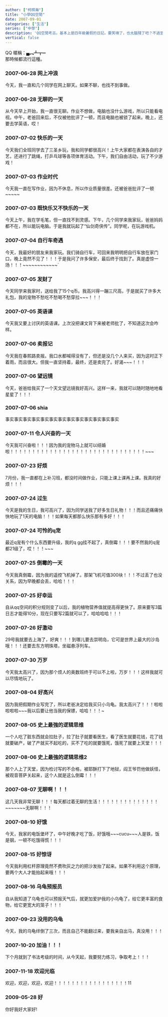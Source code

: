 ```yaml
---
author: ["柯棋瀚"]
title: "小學QQ空閒"
date: 2007-09-01
categories: ["生活"]
series: ["中學"]
description: 'QQ空閒考古。基本上是四年級暑假的日記。要笑噴了，也太腦殘了吧？不過至少那時我就能分清「的地得」了。'
vertical: false
---
```


QQ 暱稱：▄︻┻┳═   
那時候都流行這種。


### 2007-06-28 网上冲浪

今天，我一直和几个同学在网上聊天。如果不聊，也找不到事做。

### 2007-06-28 无聊的一天

从今天早上开始，我一直很无聊。作业不想做，电脑也没什么游戏，所以只能看电视。中午，老爸回来后，不仅被他批评了一顿，而且电脑也被锁了起来。晚上，还要去学英语，哎！

### 2007-07-02 快乐的一天

今天我们全班同学去了三圣乡玩，我和同学都很高兴！上午大家都在表演各自的才艺，还进行了跳绳，打乒乓球等各项体育活动。下午，我们自由活动，玩了不少游戏！

### 2007-07-03 作业时代

今天我一直在写作业，因为不休息，所以作业质量很差。还被爸爸批评了一顿\~\~\~\~\~

### 2007-07-03 既快乐又不快乐的一天

今天上午，我在学毛笔，但一直找不到灵感。下午，几个同学来我家玩，爸爸妈妈都不在，所以能玩电脑。于是我就玩起了“仙剑奇侠传”。同学呢，在玩游戏机。

### 2007-07-04 自行车奇遇

今天，我最好的朋友来我家玩。我们骑自行车，可回来我明明把自行车放在家门口，晚上竟然不见了！！！于是我问了许多保安，最后终于找到了。真是虚惊一场！！！\~\~\~\~\~\~\~\~\~\~\~\~`


### 2007-07-05 发财了

今天同学来我家时，送给我了15个q币。我高兴得一蹦三尺高，于是就买了许多大礼包，我的宠物不愁吃不愁喝不愁穿拉\~\~\~！！！

### 2007-07-05 英语课

今天我又要上讨厌的英语课。上次没把课文背下来被老师批了，不知道这次会咋样。

### 2007-07-06 卖报记

今天我在春熙路卖报。我口水都喊得没有了，但还是没几个人来买，因为这时正下着雨，而且很大。但我一直坚持着，最终，还是卖完了。好渴\~\~\~！！！

### 2007-07-06 望远镜

今天，爸爸给我买了一个天文望远镜我好高兴。这样一来，我就可以随时随地地看星星了！！！

### 2007-07-06 shia

事实事实事实事实事实事实事实事实事实事实事实事实事实

### 2007-07-11 令人兴奋的一天

今天我可兴奋啦！！！因为我的宠物马上就可以结婚啦！！！！！！！！！！！！！！！！！！！！！！！！！！！！！！！\~\~\~

### 2007-07-23 好烦

7月份，我一直都在上补习班，都没时间做作业，只能上课上课再上课。我真的好烦！！！

### 2007-07-24 过生

今天是我的生日，我可高兴了，因为同学送我了好多生日礼物！！！而且还痛痛快快地玩了1天的电脑！！！如果每天都那么快乐那有多好！！！

### 2007-07-24 可怜的q宠

最近q宠有个什么东西要升级，我的q gg挂不起了，真倒霉！！！要不然我的q宠都21级了，哎！！！\~\~\~

### 2007-07-25 倒霉的一天

今天我真倒霉，因为我的遥控飞机掉了。那架飞机可值300块！！！不过丢了也没关系，因为早晚都会丢，哈哈！！！

### 2007-07-25 好幸运

自从qq空间的积分规则变了以后，我的植物营养值就提高得更快了。原来要写3篇日志才能得10分，现在只要写2篇就可以了，哈哈哈哈！！！

### 2007-07-26 好激动

29号我就要去上海了，好爽！！！到哪儿要去崇明岛，它可是世界上最大的沙岛哦！！！还要去东方明珠塔，坐磁悬浮列车。

### 2007-07-30  万岁

今天我太高兴了，因为那个烦人的奥数班终于可以不上啦，万岁！！！这样我就可以尽情地玩了。

### 2007-08-04  好高兴

因为我把假期作业写完了，所以老爸决定给我买只小乌龟。我太高兴了！！！啦啦啦啦啦\~\~\~我以后要让他当我的保镖，哈哈！！！\~

### 2007-08-05  史上最強的逻辑思维

一个人吃了脏东西就会拉肚子，拉了肚子就要看医生，看了医生就要花钱，花了钱就要破产，破了产就买不起吃的，买不了吃的就要饿死，饿死了就要上天堂！！！

### 2007-08-06  史上最強的逻辑思维2

那个人上了天堂，因为检讨写的不合格，被耶酥打下了地狱，阎王爷罚他做妖怪，被观音菩萨关起来，这个人就是这么倒霉！！！

### 2007-08-07  无聊啊！！！

这几天我非常无聊！！！每天都过着无聊的生活！！！！！！！！！！！！！！\~\~\~\~\~\~\~无聊啊！！！

### 2007-08-10  好饿

今天，我家的电饭堡坏了，中午好晚才吃了饭，好饿哦\~\~\~cucu\~\~\~人是铁，饭是钢，一顿不吃饿得慌！！！

### 2007-08-15  好惊讶

今天我利用杠杆原理竟然不费吹灰之力的把沙发抬了起来。如果不利用这个原理，要两个大人才能抬起来哦！！！

### 2007-08-16  乌龟预报员

自从我知道了乌龟也可以预报天气后，就更加爱护我的小乌龟了，给它更丰富的食物，给它更宽大的笼子！！！

### 2007-09-23  没用的乌龟

今天，我的乌龟绊倒了三次，而且自己不能翻过来，要我亲自出马，真没用！！！

### 2007-10-20  加油！！！

下个月就到了书法考级的时间，从今天起，我要努力练习，争取考上！！！

### 2007-11-18  欢迎光临

欢迎，欢迎，欢迎，欢迎！！！！！！！！！！！！！！！！！11

### 2009-05-28  好

你好我好大家好!
